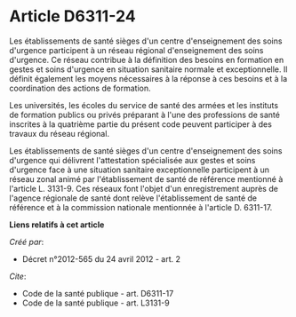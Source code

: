 # Article D6311-24

Les établissements de santé sièges d'un centre d'enseignement des soins d'urgence participent à un réseau régional
d'enseignement des soins d'urgence. Ce réseau contribue à la définition des besoins en formation en gestes et soins d'urgence
en situation sanitaire normale et exceptionnelle. Il définit également les moyens nécessaires à la réponse à ces besoins et à
la coordination des actions de formation. 

Les universités, les écoles du service de santé des armées et les instituts de formation publics ou privés préparant à l'une
des professions de santé inscrites à la quatrième partie du présent code peuvent participer à des travaux du réseau
régional. 

Les établissements de santé sièges d'un centre d'enseignement des soins d'urgence qui délivrent l'attestation spécialisée aux
gestes et soins d'urgence face à une situation sanitaire exceptionnelle participent à un réseau zonal animé par
l'établissement de santé de référence mentionné à l'article L. 3131-9. Ces réseaux font l'objet d'un enregistrement auprès de
l'agence régionale de santé dont relève l'établissement de santé de référence et à la commission nationale mentionnée à
l'article D. 6311-17.

**Liens relatifs à cet article**

_Créé par_:

  - Décret n°2012-565 du 24 avril 2012 - art. 2

_Cite_:

  - Code de la santé publique - art. D6311-17
  - Code de la santé publique - art. L3131-9

